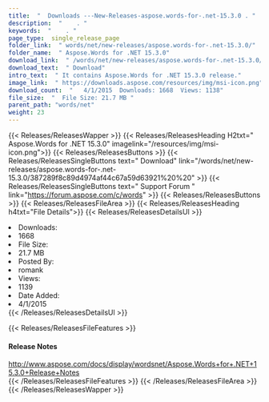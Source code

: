 ```yaml
---
title:  "  Downloads ---New-Releases-aspose.words-for-.net-15.3.0 . " 
description:  "    . " 
keywords:  "    . " 
page_type:  single_release_page
folder_link:  " words/net/new-releases/aspose.words-for-.net-15.3.0/"
folder_name:  " Aspose.Words for .NET 15.3.0"
download_link:  " /words/net/new-releases/aspose.words-for-.net-15.3.0/387289f8c89d4974af44c67a59d63921"
download_text:  " Download"
intro_text:  " It contains Aspose.Words for .NET 15.3.0 release."
image_link:  " https://downloads.aspose.com/resources/img/msi-icon.png"
download_count:  "   4/1/2015  Downloads: 1668  Views: 1138"
file_size:  "  File Size: 21.7 MB "
parent_path: "words/net"
weight: 23 
---
```


{{< Releases/ReleasesWapper >}}
  {{< Releases/ReleasesHeading H2txt=" Aspose.Words for .NET 15.3.0" imagelink="/resources/img/msi-icon.png">}}
  {{< Releases/ReleasesButtons >}}
    {{< Releases/ReleasesSingleButtons text=" Download" link="/words/net/new-releases/aspose.words-for-.net-15.3.0/387289f8c89d4974af44c67a59d63921%20%20" >}}
    {{< Releases/ReleasesSingleButtons text=" Support Forum " link="https://forum.aspose.com/c/words" >}}
  {{< Releases/ReleasesButtons >}}
  {{< Releases/ReleasesFileArea >}}
    {{< Releases/ReleasesHeading h4txt="File Details">}}
    {{< Releases/ReleasesDetailsUl >}}
             <li>Downloads:</li><li>1668</li><li>File Size:</li><li>21.7 MB</li><li>Posted By:</li><li>romank</li><li>Views:</li><li>1139</li><li>Date Added:</li><li>4/1/2015</li>
    {{< /Releases/ReleasesDetailsUl >}}

  {{< Releases/ReleasesFileFeatures >}}
      <h4>Release Notes</h4><div><a href="http://www.aspose.com/docs/display/wordsnet/Aspose.Words+for+.NET+15.3.0+Release+Notes">http://www.aspose.com/docs/display/wordsnet/Aspose.Words+for+.NET+15.3.0+Release+Notes</a></div>
  {{< /Releases/ReleasesFileFeatures >}}
 {{< /Releases/ReleasesFileArea >}}
{{< /Releases/ReleasesWapper >}}


